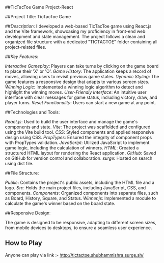 ##TicTacToe Game Project-React                 

##Project Title: TicTacToe Game

##*Description*:
I developed a web-based TicTacToe game using React.js and the Vite framework, showcasing my proficiency in front-end web development and state management. The project follows a clean and organized file structure with a dedicated "TICTACTOE" folder containing all project-related files.

##*Key Features*:

*Interactive Gameplay*: Players can take turns by clicking on the game board to place their 'X' or 'O'.
*Game History*: The application keeps a record of moves, allowing users to revisit previous game states.
*Dynamic Styling*: The game features a responsive design that adapts to various screen sizes.
*Winning Logic*: Implemented a winning logic algorithm to detect and highlight the winning moves.
*User-Friendly Interface*: An intuitive user interface with clear messages for game status, including victory, draw, and player turns.
*Reset Functionality*: Users can start a new game at any point.

##Technologies and Tools:

*React.js*: Used to build the user interface and manage the game's components and state.
*Vite*: The project was scaffolded and configured using the Vite build tool.
*CSS*: Styled components and applied responsive design using CSS.
*PropTypes*: Ensured the integrity of component props with PropTypes validation.
*JavaScript*: Utilized JavaScript to implement game logic, including the calculation of winners.
*HTML*: Created a structured HTML layout for rendering the React application.
*GitHub*: Saved on GitHub for version control and collaboration.
*surge*: Hosted on search using dist file.

##File Structure:

*Public*: Contains the project's public assets, including the HTML file and a logo.
*Src*: Holds the main project files, including JavaScript, CSS, and components.
*Components*: Organized components into separate files, such as Board, History, Square, and Status.
*Winner.js*: Implemented a module to calculate the game's winner based on the board state.

##Responsive Design:

The game is designed to be responsive, adapting to different screen sizes, from mobile devices to desktops, to ensure a seamless user experience.


## How to Play
Anyone can play via link :- 
http://tictactoe.shubhammishra.surge.sh/
